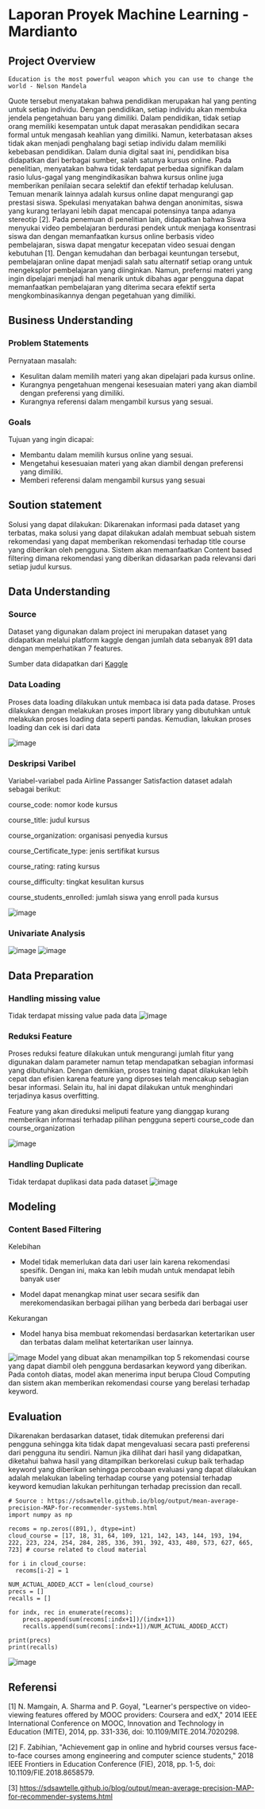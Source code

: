 # Laporan Proyek Machine Learning - Mardianto

## Project Overview

`Education is the most powerful weapon which you can use to change the world - Nelson Mandela`  
  
  Quote tersebut menyatakan bahwa pendidikan merupakan hal yang penting untuk setiap individu. Dengan pendidikan, setiap individu akan membuka jendela pengetahuan baru yang dimiliki. Dalam pendidikan, tidak setiap orang memiliki kesempatan untuk dapat merasakan pendidikan secara formal untuk mengasah keahlian yang dimiliki. Namun, keterbatasan akses tidak akan menjadi penghalang bagi setiap individu dalam memiliki kebebasan pendidikan. Dalam dunia digital saat ini, pendidikan bisa didapatkan dari berbagai sumber, salah satunya kursus online. Pada penelitian, menyatakan bahwa tidak terdapat perbedaa signifikan dalam rasio lulus-gagal yang mengindikasikan bahwa kursus online juga memberikan penilaian secara selektif dan efektif terhadap kelulusan. Temuan menarik lainnya adalah kursus online dapat mengurangi gap prestasi siswa. Spekulasi menyatakan bahwa dengan anonimitas, siswa yang kurang terlayani lebih dapat mencapai potensinya tanpa adanya stereotip [2]. Pada penemuan di penelitian lain, didapatkan bahwa Siswa menyukai video pembelajaran berdurasi pendek untuk menjaga konsentrasi siswa dan dengan memanfaatkan kursus online berbasis video pembelajaran, siswa dapat mengatur kecepatan video sesuai dengan kebutuhan [1]. Dengan kemudahan dan berbagai keuntungan tersebut, pembelajaran online dapat menjadi salah satu alternatif setiap orang untuk mengeksplor pembelajaran yang diinginkan. Namun, prefernsi materi yang ingin dipelajari menjadi hal menarik untuk dibahas agar pengguna dapat memanfaatkan pembelajaran yang diterima secara efektif serta mengkombinasikannya dengan pegetahuan yang dimiliki.    

## Business Understanding

### Problem Statements

Pernyataan masalah:
- Kesulitan dalam memilih materi yang akan dipelajari pada kursus online.
- Kurangnya pengetahuan mengenai kesesuaian materi yang akan diambil dengan preferensi yang dimiliki.
- Kurangnya referensi dalam mengambil kursus yang sesuai.

### Goals

Tujuan yang ingin dicapai:
- Membantu dalam memilih kursus online yang sesuai. 
- Mengetahui kesesuaian materi yang akan diambil dengan preferensi yang dimiliki.
- Memberi referensi dalam mengambil kursus yang sesuai

## Soution statement

Solusi yang dapat dilakukan: Dikarenakan informasi pada dataset yang terbatas, maka solusi yang dapat dilakukan adalah membuat sebuah sistem rekomendasi yang dapat memberikan rekomendasi terhadap title course yang diberikan oleh pengguna. Sistem akan memanfaatkan Content based filtering dimana rekomendasi yang diberikan didasarkan pada relevansi dari setiap judul kursus.


## Data Understanding

### Source

Dataset yang digunakan dalam project ini merupakan dataset yang didapatkan melalui platform kaggle dengan jumlah data sebanyak 891 data dengan memperhatikan 7 features.

Sumber data didapatkan dari [Kaggle](https://www.kaggle.com/datasets/siddharthm1698/coursera-course-dataset)

### Data Loading

Proses data loading dilakukan untuk membaca isi data pada datase. Proses dilakukan dengan melakukan proses import library yang dibutuhkan untuk melakukan proses loading data seperti pandas. Kemudian, lakukan proses loading dan cek isi dari data

![image](https://user-images.githubusercontent.com/72394753/191901354-5e5d8f48-6b9c-4917-ac68-d3d8ad13b8ce.png)

### Deskripsi Varibel

Variabel-variabel pada Airline Passanger Satisfaction dataset adalah sebagai berikut:

course_code: nomor kode kursus

course_title: judul kursus

course_organization: organisasi penyedia kursus

course_Certificate_type: jenis sertifikat kursus

course_rating: rating kursus

course_difficulty: tingkat kesulitan kursus

course_students_enrolled: jumlah siswa yang enroll pada kursus

![image](https://user-images.githubusercontent.com/72394753/191901487-be906044-9bf1-4509-a19d-ccfb16eb2a2e.png)

### Univariate Analysis
![image](https://user-images.githubusercontent.com/72394753/191901557-3a786e8b-fbb0-440b-9434-46a8249b9bad.png)
![image](https://user-images.githubusercontent.com/72394753/191901593-f8a32ca2-5a10-4450-894c-3aa7cf3d06c1.png)


## Data Preparation

### Handling missing value

Tidak terdapat missing value pada data
![image](https://user-images.githubusercontent.com/72394753/191901782-7202b3af-846f-4881-8a50-21426898e6b0.png)

### Reduksi Feature

Proses reduksi feature dilakukan untuk mengurangi jumlah fitur yang digunakan dalam parameter namun tetap mendapatkan sebagian informasi yang dibutuhkan. Dengan demikian, proses training dapat dilakukan lebih cepat dan efisien karena feature yang diproses telah mencakup sebagian besar informasi. Selain itu, hal ini dapat dilakukan untuk menghindari terjadinya kasus overfitting. 

Feature yang akan direduksi meliputi feature yang dianggap kurang memberikan informasi terhadap pilihan pengguna seperti course_code dan course_organization

![image](https://user-images.githubusercontent.com/72394753/191901912-f96d1bd0-eb2a-4110-b55e-2e015c4af499.png)

### Handling Duplicate

Tidak terdapat duplikasi data pada dataset
![image](https://user-images.githubusercontent.com/72394753/191902040-c58fe8e6-6c47-4051-a86d-cf7ed1446a34.png)


## Modeling

### Content Based Filtering

Kelebihan

- Model tidak memerlukan data dari user lain karena rekomendasi spesifik. Dengan ini, maka kan lebih mudah untuk mendapat lebih banyak user

- Model dapat menangkap minat user secara sesifik dan merekomendasikan berbagai pilihan yang berbeda dari berbagai user


Kekurangan

- Model hanya bisa membuat rekomendasi berdasarkan ketertarikan user dan terbatas dalam melihat ketertarikan user lainnya.

![image](https://user-images.githubusercontent.com/72394753/191902624-865b167f-0ed4-48cb-b5dc-490b84aa8add.png)
Model yang dibuat akan menampilkan top 5 rekomendasi course yang dapat diambil oleh pengguna berdasarkan keyword yang diberikan. Pada contoh diatas, model akan menerima input berupa Cloud Computing dan sistem akan memberikan rekomendasi course yang berelasi terhadap keyword.  

## Evaluation

Dikarenakan berdasarkan dataset, tidak ditemukan preferensi dari pengguna sehingga kita tidak dapat mengevaluasi secara pasti preferensi dari pengguna itu sendiri. Namun jika dilihat dari hasil yang didapatkan, diketahui bahwa hasil yang ditampilkan berkorelasi cukup baik terhadap keyword yang diberikan sehingga percobaan evaluasi yang dapat dilakukan adalah melakukan labeling terhadap course yang potensial terhadap keyword kemudian lakukan perhitungan terhadap precission dan recall. 

```
# Source : https://sdsawtelle.github.io/blog/output/mean-average-precision-MAP-for-recommender-systems.html
import numpy as np 

recoms = np.zeros((891,), dtype=int)
cloud_course = [17, 18, 31, 64, 109, 121, 142, 143, 144, 193, 194, 222, 223, 224, 254, 284, 285, 336, 391, 392, 433, 480, 573, 627, 665, 723] # course related to cloud material 

for i in cloud_course:
  recoms[i-2] = 1
```  

```
NUM_ACTUAL_ADDED_ACCT = len(cloud_course)
precs = []
recalls = []

for indx, rec in enumerate(recoms):
    precs.append(sum(recoms[:indx+1])/(indx+1))
    recalls.append(sum(recoms[:indx+1])/NUM_ACTUAL_ADDED_ACCT)

print(precs)
print(recalls)
```

![image](https://user-images.githubusercontent.com/72394753/191903373-5571bd8f-038a-4726-9100-155f6983e7ec.png)


## Referensi

[1] N. Mamgain, A. Sharma and P. Goyal, "Learner's perspective on video-viewing features offered by MOOC providers: Coursera and edX," 2014 IEEE International Conference on MOOC, Innovation and Technology in Education (MITE), 2014, pp. 331-336, doi: 10.1109/MITE.2014.7020298.

[2] F. Zabihian, "Achievement gap in online and hybrid courses versus face-to-face courses among engineering and computer science students," 2018 IEEE Frontiers in Education Conference (FIE), 2018, pp. 1-5, doi: 10.1109/FIE.2018.8658579.

[3] https://sdsawtelle.github.io/blog/output/mean-average-precision-MAP-for-recommender-systems.html
